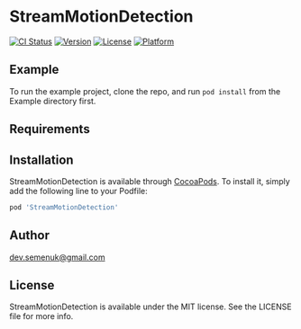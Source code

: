# StreamMotionDetection

[![CI Status](https://img.shields.io/travis/DmitrySemenyk23@gmail.com/StreamMotionDetection.svg?style=flat)](https://travis-ci.org/DmitrySemenyk23@gmail.com/StreamMotionDetection)
[![Version](https://img.shields.io/cocoapods/v/StreamMotionDetection.svg?style=flat)](https://cocoapods.org/pods/StreamMotionDetection)
[![License](https://img.shields.io/cocoapods/l/StreamMotionDetection.svg?style=flat)](https://cocoapods.org/pods/StreamMotionDetection)
[![Platform](https://img.shields.io/cocoapods/p/StreamMotionDetection.svg?style=flat)](https://cocoapods.org/pods/StreamMotionDetection)

## Example

To run the example project, clone the repo, and run `pod install` from the Example directory first.

## Requirements

## Installation

StreamMotionDetection is available through [CocoaPods](https://cocoapods.org). To install
it, simply add the following line to your Podfile:

```ruby
pod 'StreamMotionDetection'
```

## Author

dev.semenuk@gmail.com

## License

StreamMotionDetection is available under the MIT license. See the LICENSE file for more info.
